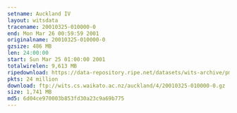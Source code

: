 ```yaml
---
setname: Auckland IV
layout: witsdata
tracename: 20010325-010000-0
end: Mon Mar 26 00:59:59 2001
originalname: 20010325-010000-0
gzsize: 486 MB
len: 24:00:00
start: Sun Mar 25 01:00:00 2001
totalwirelen: 9,613 MB
ripedownload: https://data-repository.ripe.net/datasets/wits-archive/pma/long/auck/4//20010325-010000-0.gz
pkts: 24 million
download: ftp://wits.cs.waikato.ac.nz/auckland/4/20010325-010000-0.gz
size: 1,741 MB
md5: 6d04ce970003b853fd30a23c9a69b775
---
```


